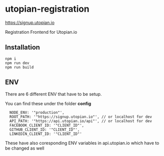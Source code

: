 # utopian-registration

https://signup.utopian.io

Registration Frontend for Utopian.io

## Installation
```
npm i
npm run dev 
npm run build
```

## ENV

There are 6 different ENV that have to be setup.

You can find these under the folder **config**

```
  NODE_ENV: '"production"',
  ROOT_PATH: '"https://signup.utopian.io"', // or localhost for dev
  API_PATH: '"https://api.utopian.io/api"', // or localhost for dev
  FACEBOOK_CLIENT_ID: '"CLIENT_ID"',
  GITHUB_CLIENT_ID: '"CLIENT_ID"',
  LINKEDIN_CLIENT_ID: '"CLIENT_ID"'
```

These have also coresponding ENV variables in api.utopian.io which have to be changed as well
